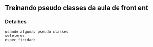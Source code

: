 ## Treinando pseudo classes da aula de front ent 

### Detalhes
```
usando algumas pseudo classes 
seletores 
especificidade

```